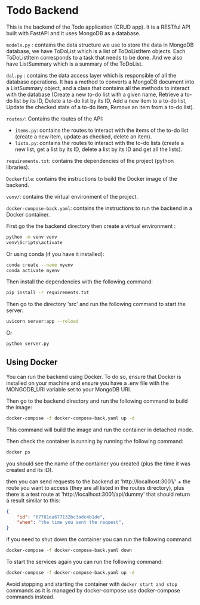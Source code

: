 # Todo Backend

This is the backend of the Todo application (CRUD app). It is a RESTful API built with FastAPI and it uses MongoDB as a database.

`models.py` : contains the data structure we use to store the data in MongoDB database, we have ToDoList which is a list of ToDoListItem objects. Each ToDoListItem corresponds to a task that needs to be done. And we also have ListSummary which is a summary of the ToDoList.

`dal.py` : contains the data access layer which is responsible of all the database operations. It has a method to converts a MongoDB document into a ListSummary object,
and a class that contains all the methods to interact with the database (Create a new to-do list with a given name, Retrieve a to-do list by its ID, Delete a to-do list by its ID, Add a new item to a to-do list, Update the checked state of a to-do item, Remove an item from a to-do list).

`routes/`: Contains the routes of the API:

- `items.py`: contains the routes to interact with the items of the to-do list (create a new item, update as checked, delete an item).
- `lists.py`: contains the routes to interact with the to-do lists (create a new list, get a list by its ID, delete a list by its ID and get all the lists).

`requirements.txt`: contains the dependencies of the project (python libraries).

`Dockerfile`: contains the instructions to build the Docker image of the backend.

`venv/`: contains the virtual environment of the project.

`docker-compose-back.yaml`: contains the instructions to run the backend in a Docker container.

First go the the backend directory then create a virtual environment :
```bash
python -m venv venv
venv\Scripts\activate
```
Or using conda (if you have it installed):
```bash
conda create --name myenv
conda activate myenv
```

Then install the dependencies with the following command:
```bash
pip install -r requirements.txt
```

Then go to the directory 'src' and run the following command to start the server:
```bash
uvicorn server:app --reload
```
Or 
```bash
python server.py    
```
## Using Docker
You can run the backend using Docker. To do so, ensure that Docker is installed on your machine and ensure you have a .env file with the MONGODB_URI variable set to your MongoDB URI.

Then go to the backend directory and run the following command to build the image:
```bash
docker-compose -f docker-compose-back.yaml up -d
```
This command will build the image and run the container in detached mode.

Then check the container is running by running the following command:
```bash
docker ps
```
you should see the name of the container you created (plus the time it was created and its ID).

then you can send requests to the backend at 'http://localhost:3001/' + the route you want to access (they are all listed in the routes directory), plus there is a test route at 'http://localhost:3001/api/dummy' that should return a result similar to this:
```json
{
    "id": "67781ea677132bc3adc4b1de",
    "when": "the time you sent the request",
}
```
if you need to shut down the container you can run the following command:
```bash
docker-compose -f docker-compose-back.yaml down
```
To start the services again you can run the following command:
```bash
docker-compose -f docker-compose-back.yaml up -d
```

Avoid stopping and starting the container with `docker start and stop` commands as it is managed by docker-compose use docker-compose commands instead.









